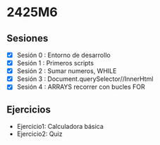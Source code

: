 # 2425M6
## Sesiones

- [x] Sesión 0 : Entorno de desarrollo
- [x] Sesión 1 : Primeros scripts
- [x] Sesión 2 : Sumar numeros, WHILE
- [x] Sesión 3 : Document.querySelector//InnerHtml
- [x] Sesión 4 : ARRAYS recorrer con bucles FOR
      
## Ejercicios
  - Ejercicio1: Calculadora básica
  - Ejercicio2: Quiz
